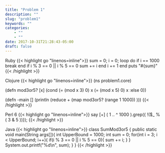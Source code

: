 ```yaml
---
title: "Problem 1"
description: ""
slug: "problem1"
keywords: ""
categories: 
    - ""
    - ""
date: 2017-10-31T21:28:43-05:00
draft: false
---
```

Ruby
{{< highlight go  "linenos=inline">}}
sum = 0;
i = 0;
loop do
    if i == 1000
        break
    end
    if i % 3 == 0 || i % 5 == 0
        sum += i
    end
    i += 1
end
puts "#{sum}"
{{< /highlight >}}

Clojure
{{< highlight go  "linenos=inline">}}
(ns problem1.core)

(defn mod3or5?
  [x]
  (cond
    (= (mod x 3) 0) x
    (= (mod x 5) 0) x
    :else 0))

(defn -main 
  []
   (println (reduce + (map mod3or5? (range 1 1000)) )))
{{< /highlight >}}

Perl 6
{{< highlight go  "linenos=inline">}}
say [+] ( 1 .. ^ 1000 ).grep({ !($_ % ( 3 & 5 ))});
{{< /highlight >}}

Java
{{< highlight go  "linenos=inline">}}
class SumMod3or5 {
    public static void main(String args[]){
        int UpperBound = 1000;
        int sum = 0;
        for(int i = 3; i < UpperBound; i++){
            if(i % 3 == 0 || i % 5 == 0){
                sum += i;
            }
        }
        System.out.printf("%d\n", sum);
    }
}
{{< /highlight >}}
